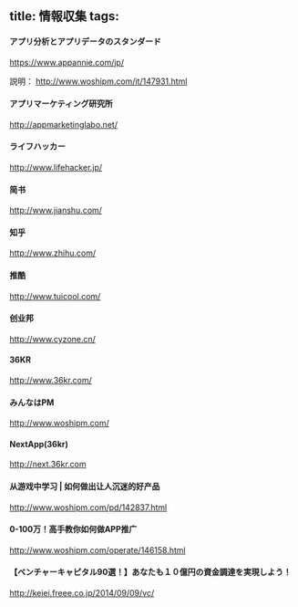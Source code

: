 title: 情報収集
tags:
---

#### アプリ分析とアプリデータのスタンダード

https://www.appannie.com/jp/

説明：
http://www.woshipm.com/it/147931.html

#### アプリマーケティング研究所

http://appmarketinglabo.net/

#### ライフハッカー

http://www.lifehacker.jp/

#### 简书

http://www.jianshu.com/

#### 知乎

http://www.zhihu.com/

#### 推酷

http://www.tuicool.com/

#### 创业邦

http://www.cyzone.cn/

#### 36KR

http://www.36kr.com/

#### みんなはPM

http://www.woshipm.com/

#### NextApp(36kr)

http://next.36kr.com

#### 从游戏中学习 | 如何做出让人沉迷的好产品

http://www.woshipm.com/pd/142837.html

#### 0-100万！高手教你如何做APP推广

http://www.woshipm.com/operate/146158.html

#### 【ベンチャーキャピタル90選！】あなたも１０億円の資金調達を実現しよう！

http://keiei.freee.co.jp/2014/09/09/vc/

